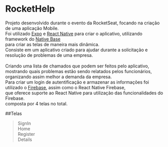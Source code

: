 # RocketHelp

Projeto desenvolvido durante o evento da RocketSeat, focando na criação de uma aplicação Mobile.<br/>
Foi utilizado <a href="https://expo.dev/">Expo</a> e <a href="https://reactnative.dev/">React Native</a> para criar o aplicativo, utilizando framework do <a href="https://nativebase.io/">Native Base</a><br/> para criar as telas de maneira mais dinâmica.<br/>
Consiste em um aplicativo criado para ajudar durante a solicitação e resolução de problemas de uma empresa.<br/>
<br/>
Criando uma lista de chamados que podem ser feitos pelo aplicativo, mostrando quais problemas estão sendo relatados pelos funcionários, <br/>
organizando assim melhor a demanda da empresa.<br/>
Para criar um login de autentificação e armazenar as informações foi utilizado o <a href="https://console.firebase">Firebase</a>, assim como o React Native Firebase, <br/> que 
oferece suporte ao React Native para utilização das funcionalidades do Firebase.<br/>
composta por 4 telas no total.<br/>

##Telas
>SignIn<br/>
>Home<br/>
>Register<br/>
>Details<br/>

<br/>

